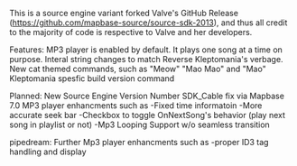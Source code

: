 This is a source engine variant forked Valve's GitHub Release (https://github.com/mapbase-source/source-sdk-2013),
and thus all credit to the majority of code is respective to Valve and her developers. 

Features:
MP3 player is enabled by default. It plays one song at a time on purpose. 
Interal string changes to match Reverse Kleptomania's verbage.
New cat themed commands, such as "Meow" "Mao Mao" and "Mao"
Kleptomania spesfic build version command

Planned: 
New Source Engine Version Number
SDK_Cable fix via Mapbase 7.0
MP3 player enhancments such as
  -Fixed time informatoin
  -More accurate seek bar
  -Checkbox to toggle OnNextSong's behavior (play next song in playlist or not)
  -Mp3 Looping Support w/o seamless transition

pipedream:
Further Mp3 player enhancments such as
  -proper ID3 tag handling and display
 
